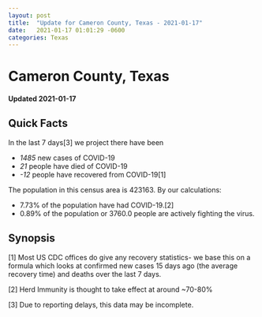 ```yaml
---
layout: post
title:  "Update for Cameron County, Texas - 2021-01-17"
date:   2021-01-17 01:01:29 -0600
categories: Texas
---
```


# Cameron County, Texas
#### Updated 2021-01-17

## Quick Facts

In the last 7 days[3] we project there have been
- *1485* new cases of COVID-19
- *21* people have died of COVID-19
- *-12* people have recovered from COVID-19[1]

The population in this census area is 423163. By our calculations:
- 7.73% of the population have had COVID-19.[2]
- 0.89% of the population or 3760.0 people are actively fighting the virus.

## Synopsis




[1] Most US CDC offices do give any recovery statistics- we base this on a formula which looks at confirmed new cases
15 days ago (the average recovery time) and deaths over the last 7 days.

[2] Herd Immunity is thought to take effect at around ~70-80%

[3] Due to reporting delays, this data may be incomplete.
 
    